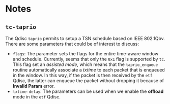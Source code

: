 # Notes

## `tc-taprio`

The Qdisc `taprio` permits to setup a TSN schedule based on IEEE 802.1Qbv. There are some parameters that could be of interest to discuss:

- `flags`: The parameter sets the flags for the entire time-aware window and schedule. Currently, seems that only the `0x1` flag is supported by `tc`. This flag set an _assisted mode_, which means that the `taprio_enqueue` routine automatically associate a _txtime_ to each packet that is enqueued in the window. In this way, if the packet is then received by the `etf` Qdisc, the latter can enqueue the packet without dropping it because of **Invalid Param** error.
- `txtime-delay`: The parameters can be used when we enable the **offload** mode in the `etf` Qdisc.

